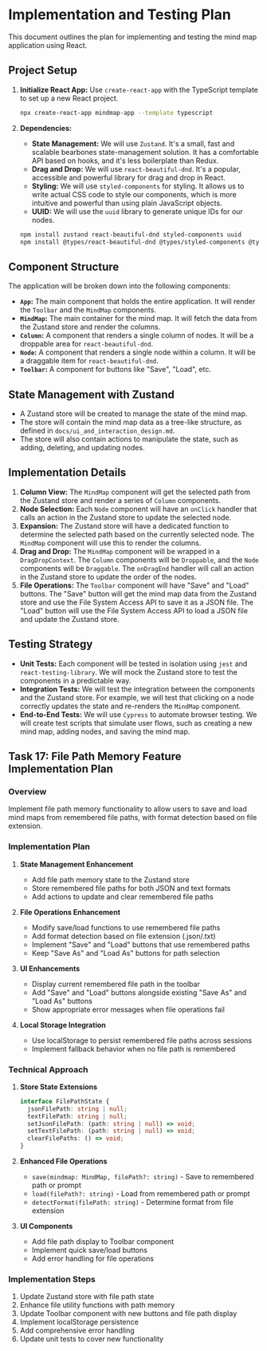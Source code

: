 # Implementation and Testing Plan

This document outlines the plan for implementing and testing the mind map application using React.

## Project Setup

1.  **Initialize React App:** Use `create-react-app` with the TypeScript template to set up a new React project.
    ```bash
    npx create-react-app mindmap-app --template typescript
    ```
2.  **Dependencies:**
    - **State Management:** We will use `Zustand`. It's a small, fast and scalable bearbones state-management solution. It has a comfortable API based on hooks, and it's less boilerplate than Redux.
    - **Drag and Drop:** We will use `react-beautiful-dnd`. It's a popular, accessible and powerful library for drag and drop in React.
    - **Styling:** We will use `styled-components` for styling. It allows us to write actual CSS code to style our components, which is more intuitive and powerful than using plain JavaScript objects.
    - **UUID:** We will use the `uuid` library to generate unique IDs for our nodes.

    ```bash
    npm install zustand react-beautiful-dnd styled-components uuid
    npm install @types/react-beautiful-dnd @types/styled-components @types/uuid -D
    ```

## Component Structure

The application will be broken down into the following components:

-   **`App`:** The main component that holds the entire application. It will render the `Toolbar` and the `MindMap` components.
-   **`MindMap`:** The main container for the mind map. It will fetch the data from the Zustand store and render the columns.
-   **`Column`:** A component that renders a single column of nodes. It will be a droppable area for `react-beautiful-dnd`.
-   **`Node`:** A component that renders a single node within a column. It will be a draggable item for `react-beautiful-dnd`.
-   **`Toolbar`:** A component for buttons like "Save", "Load", etc.

## State Management with Zustand

-   A Zustand store will be created to manage the state of the mind map.
-   The store will contain the mind map data as a tree-like structure, as defined in `docs/ui_and_interaction_design.md`.
-   The store will also contain actions to manipulate the state, such as adding, deleting, and updating nodes.

## Implementation Details

1.  **Column View:** The `MindMap` component will get the selected path from the Zustand store and render a series of `Column` components.
2.  **Node Selection:** Each `Node` component will have an `onClick` handler that calls an action in the Zustand store to update the selected node.
3.  **Expansion:** The Zustand store will have a dedicated function to determine the selected path based on the currently selected node. The `MindMap` component will use this to render the columns.
4.  **Drag and Drop:** The `MindMap` component will be wrapped in a `DragDropContext`. The `Column` components will be `Droppable`, and the `Node` components will be `Draggable`. The `onDragEnd` handler will call an action in the Zustand store to update the order of the nodes.
5.  **File Operations:** The `Toolbar` component will have "Save" and "Load" buttons. The "Save" button will get the mind map data from the Zustand store and use the File System Access API to save it as a JSON file. The "Load" button will use the File System Access API to load a JSON file and update the Zustand store.

## Testing Strategy

-   **Unit Tests:** Each component will be tested in isolation using `jest` and `react-testing-library`. We will mock the Zustand store to test the components in a predictable way.
-   **Integration Tests:** We will test the integration between the components and the Zustand store. For example, we will test that clicking on a node correctly updates the state and re-renders the `MindMap` component.
-   **End-to-End Tests:** We will use `Cypress` to automate browser testing. We will create test scripts that simulate user flows, such as creating a new mind map, adding nodes, and saving the mind map.

## Task 17: File Path Memory Feature Implementation Plan

### Overview
Implement file path memory functionality to allow users to save and load mind maps from remembered file paths, with format detection based on file extension.

### Implementation Plan

1. **State Management Enhancement**
   - Add file path memory state to the Zustand store
   - Store remembered file paths for both JSON and text formats
   - Add actions to update and clear remembered file paths

2. **File Operations Enhancement**
   - Modify save/load functions to use remembered file paths
   - Add format detection based on file extension (.json/.txt)
   - Implement "Save" and "Load" buttons that use remembered paths
   - Keep "Save As" and "Load As" buttons for path selection

3. **UI Enhancements**
   - Display current remembered file path in the toolbar
   - Add "Save" and "Load" buttons alongside existing "Save As" and "Load As" buttons
   - Show appropriate error messages when file operations fail

4. **Local Storage Integration**
   - Use localStorage to persist remembered file paths across sessions
   - Implement fallback behavior when no file path is remembered

### Technical Approach

1. **Store State Extensions**
   ```typescript
   interface FilePathState {
     jsonFilePath: string | null;
     textFilePath: string | null;
     setJsonFilePath: (path: string | null) => void;
     setTextFilePath: (path: string | null) => void;
     clearFilePaths: () => void;
   }
   ```

2. **Enhanced File Operations**
   - `save(mindmap: MindMap, filePath?: string)` - Save to remembered path or prompt
   - `load(filePath?: string)` - Load from remembered path or prompt
   - `detectFormat(filePath: string)` - Determine format from file extension

3. **UI Components**
   - Add file path display to Toolbar component
   - Implement quick save/load buttons
   - Add error handling for file operations

### Implementation Steps

1. Update Zustand store with file path state
2. Enhance file utility functions with path memory
3. Update Toolbar component with new buttons and file path display
4. Implement localStorage persistence
5. Add comprehensive error handling
6. Update unit tests to cover new functionality
